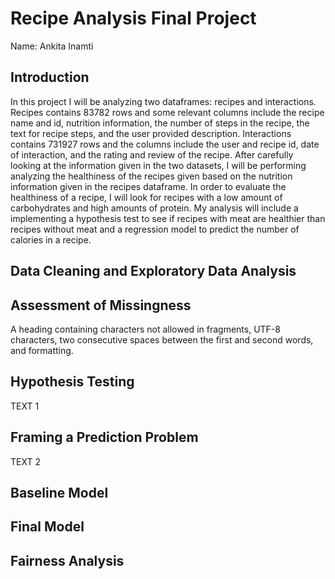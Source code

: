 # Recipe Analysis Final Project
Name: Ankita Inamti 

## Introduction
In this project I will be analyzing two dataframes: recipes and interactions. Recipes contains 83782 rows and some relevant columns include the recipe name and id, nutrition information, the number of steps in the recipe, the text for recipe steps, and the user provided description. Interactions contains 731927 rows and the columns include the user and recipe id, date of interaction, and the rating and review of the recipe. After carefully looking at the information given in the two datasets, I will be performing analyzing the healthiness of the recipes given based on the nutrition information given in the recipes dataframe. In order to evaluate the healthiness of a recipe, I will look for recipes with a low amount of carbohydrates and high amounts of protein. My analysis will include a implementing a hypothesis test to see if recipes with meat are healthier than recipes without meat and a regression model to predict the number of calories in a recipe. 

## Data Cleaning and Exploratory Data Analysis

## Assessment of Missingness
A heading containing characters not allowed in fragments, UTF-8 characters, two consecutive spaces between the first and second words, and formatting.

## Hypothesis Testing

TEXT 1

## Framing a Prediction Problem

TEXT 2

## Baseline Model

## Final Model

## Fairness Analysis



